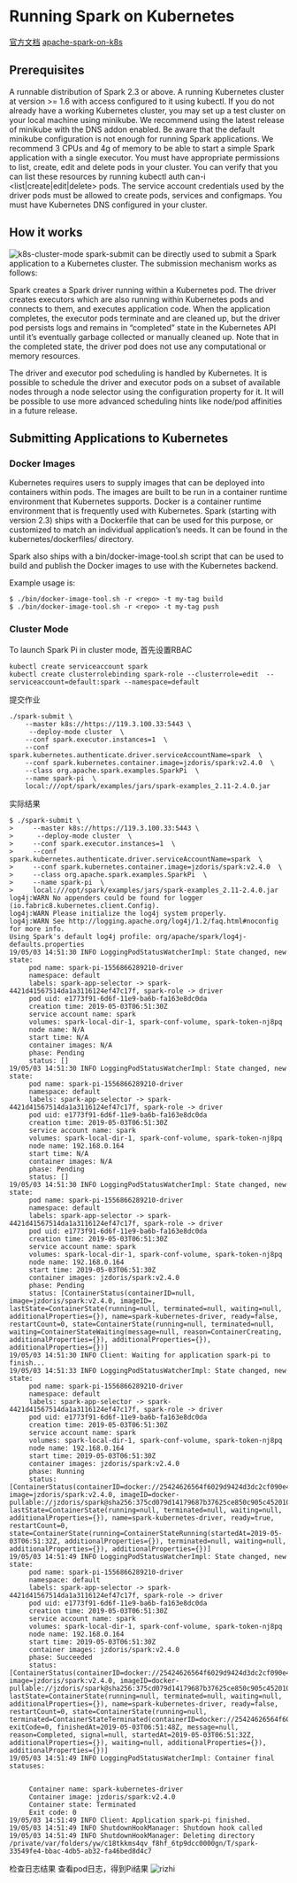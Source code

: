 # Running Spark on Kubernetes

[官方文档](https://github.com/apache-spark-on-k8s/spark)
[apache-spark-on-k8s](https://github.com/apache-spark-on-k8s/spark)


## Prerequisites
A runnable distribution of Spark 2.3 or above.
A running Kubernetes cluster at version >= 1.6 with access configured to it using kubectl. If you do not already have a working Kubernetes cluster, you may set up a test cluster on your local machine using minikube.
We recommend using the latest release of minikube with the DNS addon enabled.
Be aware that the default minikube configuration is not enough for running Spark applications. We recommend 3 CPUs and 4g of memory to be able to start a simple Spark application with a single executor.
You must have appropriate permissions to list, create, edit and delete pods in your cluster. You can verify that you can list these resources by running kubectl auth can-i <list|create|edit|delete> pods.
The service account credentials used by the driver pods must be allowed to create pods, services and configmaps.
You must have Kubernetes DNS configured in your cluster.

## How it works
 ![k8s-cluster-mode](./pic/k8s-cluster-mode.png?raw=true "k8s-cluster-mode.png")
 spark-submit can be directly used to submit a Spark application to a Kubernetes cluster. The submission mechanism works as follows:

Spark creates a Spark driver running within a Kubernetes pod.
The driver creates executors which are also running within Kubernetes pods and connects to them, and executes application code.
When the application completes, the executor pods terminate and are cleaned up, but the driver pod persists logs and remains in “completed” state in the Kubernetes API until it’s eventually garbage collected or manually cleaned up.
Note that in the completed state, the driver pod does not use any computational or memory resources.

The driver and executor pod scheduling is handled by Kubernetes. It is possible to schedule the driver and executor pods on a subset of available nodes through a node selector using the configuration property for it. It will be possible to use more advanced scheduling hints like node/pod affinities in a future release.

## Submitting Applications to Kubernetes


### Docker Images
Kubernetes requires users to supply images that can be deployed into containers within pods. The images are built to be run in a container runtime environment that Kubernetes supports. Docker is a container runtime environment that is frequently used with Kubernetes. Spark (starting with version 2.3) ships with a Dockerfile that can be used for this purpose, or customized to match an individual application’s needs. It can be found in the kubernetes/dockerfiles/ directory.

Spark also ships with a bin/docker-image-tool.sh script that can be used to build and publish the Docker images to use with the Kubernetes backend.

Example usage is:
```
$ ./bin/docker-image-tool.sh -r <repo> -t my-tag build
$ ./bin/docker-image-tool.sh -r <repo> -t my-tag push
```
### Cluster Mode
To launch Spark Pi in cluster mode,
首先设置RBAC
```
kubectl create serviceaccount spark
kubectl create clusterrolebinding spark-role --clusterrole=edit  --serviceaccount=default:spark --namespace=default
```
提交作业
```
./spark-submit \
    --master k8s://https://119.3.100.33:5443 \
     --deploy-mode cluster  \
    --conf spark.executor.instances=1  \
    --conf spark.kubernetes.authenticate.driver.serviceAccountName=spark  \
    --conf spark.kubernetes.container.image=jzdoris/spark:v2.4.0  \
    --class org.apache.spark.examples.SparkPi  \
    --name spark-pi  \
    local:///opt/spark/examples/jars/spark-examples_2.11-2.4.0.jar
```

实际结果
```
$ ./spark-submit \
>     --master k8s://https://119.3.100.33:5443 \
>      --deploy-mode cluster  \
>     --conf spark.executor.instances=1  \
>     --conf spark.kubernetes.authenticate.driver.serviceAccountName=spark  \
>     --conf spark.kubernetes.container.image=jzdoris/spark:v2.4.0  \
>     --class org.apache.spark.examples.SparkPi  \
>     --name spark-pi  \
>     local:///opt/spark/examples/jars/spark-examples_2.11-2.4.0.jar
log4j:WARN No appenders could be found for logger (io.fabric8.kubernetes.client.Config).
log4j:WARN Please initialize the log4j system properly.
log4j:WARN See http://logging.apache.org/log4j/1.2/faq.html#noconfig for more info.
Using Spark's default log4j profile: org/apache/spark/log4j-defaults.properties
19/05/03 14:51:30 INFO LoggingPodStatusWatcherImpl: State changed, new state:
	 pod name: spark-pi-1556866289210-driver
	 namespace: default
	 labels: spark-app-selector -> spark-4421d41567514da1a3116124ef47c17f, spark-role -> driver
	 pod uid: e1773f91-6d6f-11e9-ba6b-fa163e8dc0da
	 creation time: 2019-05-03T06:51:30Z
	 service account name: spark
	 volumes: spark-local-dir-1, spark-conf-volume, spark-token-nj8pq
	 node name: N/A
	 start time: N/A
	 container images: N/A
	 phase: Pending
	 status: []
19/05/03 14:51:30 INFO LoggingPodStatusWatcherImpl: State changed, new state:
	 pod name: spark-pi-1556866289210-driver
	 namespace: default
	 labels: spark-app-selector -> spark-4421d41567514da1a3116124ef47c17f, spark-role -> driver
	 pod uid: e1773f91-6d6f-11e9-ba6b-fa163e8dc0da
	 creation time: 2019-05-03T06:51:30Z
	 service account name: spark
	 volumes: spark-local-dir-1, spark-conf-volume, spark-token-nj8pq
	 node name: 192.168.0.164
	 start time: N/A
	 container images: N/A
	 phase: Pending
	 status: []
19/05/03 14:51:30 INFO LoggingPodStatusWatcherImpl: State changed, new state:
	 pod name: spark-pi-1556866289210-driver
	 namespace: default
	 labels: spark-app-selector -> spark-4421d41567514da1a3116124ef47c17f, spark-role -> driver
	 pod uid: e1773f91-6d6f-11e9-ba6b-fa163e8dc0da
	 creation time: 2019-05-03T06:51:30Z
	 service account name: spark
	 volumes: spark-local-dir-1, spark-conf-volume, spark-token-nj8pq
	 node name: 192.168.0.164
	 start time: 2019-05-03T06:51:30Z
	 container images: jzdoris/spark:v2.4.0
	 phase: Pending
	 status: [ContainerStatus(containerID=null, image=jzdoris/spark:v2.4.0, imageID=, lastState=ContainerState(running=null, terminated=null, waiting=null, additionalProperties={}), name=spark-kubernetes-driver, ready=false, restartCount=0, state=ContainerState(running=null, terminated=null, waiting=ContainerStateWaiting(message=null, reason=ContainerCreating, additionalProperties={}), additionalProperties={}), additionalProperties={})]
19/05/03 14:51:30 INFO Client: Waiting for application spark-pi to finish...
19/05/03 14:51:33 INFO LoggingPodStatusWatcherImpl: State changed, new state:
	 pod name: spark-pi-1556866289210-driver
	 namespace: default
	 labels: spark-app-selector -> spark-4421d41567514da1a3116124ef47c17f, spark-role -> driver
	 pod uid: e1773f91-6d6f-11e9-ba6b-fa163e8dc0da
	 creation time: 2019-05-03T06:51:30Z
	 service account name: spark
	 volumes: spark-local-dir-1, spark-conf-volume, spark-token-nj8pq
	 node name: 192.168.0.164
	 start time: 2019-05-03T06:51:30Z
	 container images: jzdoris/spark:v2.4.0
	 phase: Running
	 status: [ContainerStatus(containerID=docker://25424626564f6029d9424d3dc2cf090e4a1b0223429b6714543121035e2b8d72, image=jzdoris/spark:v2.4.0, imageID=docker-pullable://jzdoris/spark@sha256:375cd079d14179687b37625ce850c905c452010325d62c35618b8e0c8ddc749b, lastState=ContainerState(running=null, terminated=null, waiting=null, additionalProperties={}), name=spark-kubernetes-driver, ready=true, restartCount=0, state=ContainerState(running=ContainerStateRunning(startedAt=2019-05-03T06:51:32Z, additionalProperties={}), terminated=null, waiting=null, additionalProperties={}), additionalProperties={})]
19/05/03 14:51:49 INFO LoggingPodStatusWatcherImpl: State changed, new state:
	 pod name: spark-pi-1556866289210-driver
	 namespace: default
	 labels: spark-app-selector -> spark-4421d41567514da1a3116124ef47c17f, spark-role -> driver
	 pod uid: e1773f91-6d6f-11e9-ba6b-fa163e8dc0da
	 creation time: 2019-05-03T06:51:30Z
	 service account name: spark
	 volumes: spark-local-dir-1, spark-conf-volume, spark-token-nj8pq
	 node name: 192.168.0.164
	 start time: 2019-05-03T06:51:30Z
	 container images: jzdoris/spark:v2.4.0
	 phase: Succeeded
	 status: [ContainerStatus(containerID=docker://25424626564f6029d9424d3dc2cf090e4a1b0223429b6714543121035e2b8d72, image=jzdoris/spark:v2.4.0, imageID=docker-pullable://jzdoris/spark@sha256:375cd079d14179687b37625ce850c905c452010325d62c35618b8e0c8ddc749b, lastState=ContainerState(running=null, terminated=null, waiting=null, additionalProperties={}), name=spark-kubernetes-driver, ready=false, restartCount=0, state=ContainerState(running=null, terminated=ContainerStateTerminated(containerID=docker://25424626564f6029d9424d3dc2cf090e4a1b0223429b6714543121035e2b8d72, exitCode=0, finishedAt=2019-05-03T06:51:48Z, message=null, reason=Completed, signal=null, startedAt=2019-05-03T06:51:32Z, additionalProperties={}), waiting=null, additionalProperties={}), additionalProperties={})]
19/05/03 14:51:49 INFO LoggingPodStatusWatcherImpl: Container final statuses:


	 Container name: spark-kubernetes-driver
	 Container image: jzdoris/spark:v2.4.0
	 Container state: Terminated
	 Exit code: 0
19/05/03 14:51:49 INFO Client: Application spark-pi finished.
19/05/03 14:51:49 INFO ShutdownHookManager: Shutdown hook called
19/05/03 14:51:49 INFO ShutdownHookManager: Deleting directory /private/var/folders/yw/c18tkkms4qv_f8hf_6tp9dcc0000gn/T/spark-33549fe4-bbac-4db5-ab32-fa46bed8d4c7
```
检查日志结果
查看pod日志，得到Pi结果
 ![rizhi](./pic/rizhi.jpg?raw=true "rizhi")
